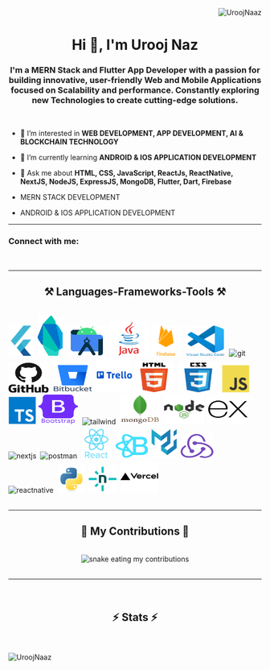 <p align="right"> <img src="https://komarev.com/ghpvc/?username=UroojNaaz&label=Profile%20views&color=0e75b6&style=flat" alt="UroojNaaz" /> </p>


<h1 align="center">Hi 👋, I'm Urooj Naz</h1>
<h3 align="center">I'm a MERN Stack and Flutter App Developer with a passion for building innovative, user-friendly Web and Mobile Applications focused on Scalability and performance. Constantly exploring new Technologies to create cutting-edge solutions.</h3> <br> 

  
- 👀 I’m interested in **WEB DEVELOPMENT, APP DEVELOPMENT, AI & BLOCKCHAIN TECHNOLOGY**
  
- 🌱 I’m currently learning **ANDROID & IOS APPLICATION DEVELOPMENT**

- 💬 Ask me about **HTML, CSS, JavaScript, ReactJs, ReactNative, NextJS, NodeJS, ExpressJS, MongoDB, Flutter, Dart, Firebase** 

- MERN STACK DEVELOPMENT

- ANDROID & IOS APPLICATION DEVELOPMENT <br> 
<hr/>

<h3 align="left">Connect with me:</h3> 
<p align="left">
  
<!--   
<a href="https://www.linkedin.com/in/uroojnaz20/" target="blank"><img align="center" src="https://raw.githubusercontent.com/rahuldkjain/github-profile-readme-generator/master/src/images/icons/Social/linked-in-alt.svg" title="linked" alt="uroojnaz20" height="30" width="40" /></a> 
<a href="https://github.com/UroojNaaz" target="blank"><img align="center" src="https://github.com/devicons/devicon/blob/master/icons/github/github-original-wordmark.svg" title="github" alt="UroojNaaz20" height="40" width="40" /></a>
<a href="https://www.hackerrank.com/profile/uroojnaz" target="blank"><img align="center" src="https://raw.githubusercontent.com/rahuldkjain/github-profile-readme-generator/master/src/images/icons/Social/hackerrank.svg" title="hackerrank" alt="uroojnaz" height="35" width="40" /></a>
<a href="https://www.behance.net/uroojnaz2" target="blank"><img align="center" src="https://github.com/devicons/devicon/blob/master/icons/behance/behance-original.svg" title="behance" alt="uroojnaz2" height="35" width="40" /></a>
-->


</p>
<br>
<hr/>

<h2 align="center">⚒️ Languages-Frameworks-Tools ⚒️</h2>
<br/>
<div id="icons" align="left">
<img src="https://github.com/devicons/devicon/blob/master/icons/flutter/flutter-original.svg" title="Flutter" alt="Flutter" width="50" height="60"/>&nbsp;
<img src="https://github.com/devicons/devicon/blob/master/icons/dart/dart-original.svg " title="DART" alt="DART" width="50" height="80"/>&nbsp;  
<img src="https://github.com/devicons/devicon/blob/master/icons/androidstudio/androidstudio-original.svg" alt="androidstudio" width="80" height="60"/>
<img src="https://github.com/devicons/devicon/blob/master/icons/java/java-original-wordmark.svg" alt="java" width="80" height="70"/>
<img src="https://github.com/devicons/devicon/blob/master/icons/firebase/firebase-plain-wordmark.svg" title="Firebase" alt="Firebase" width="60" height="60"/>&nbsp;
<img src="https://github.com/devicons/devicon/blob/master/icons/vscode/vscode-original-wordmark.svg" alt="vscode" width="80" height="60"/>&nbsp;
<img src="https://www.vectorlogo.zone/logos/git-scm/git-scm-icon.svg" alt="git" width="80" height="60"/>&nbsp;
<img src="https://github.com/devicons/devicon/blob/master/icons/github/github-original-wordmark.svg" alt="github" width="80" height="60"/>&nbsp;
<img src="https://github.com/devicons/devicon/blob/master/icons/bitbucket/bitbucket-original-wordmark.svg" alt="bitbucket" width="80" height="60"/>&nbsp;
<img src="https://raw.githubusercontent.com/devicons/devicon/master/icons/trello/trello-plain-wordmark.svg" alt="trello" width="70" height="70"/>
<img src="https://raw.githubusercontent.com/devicons/devicon/master/icons/html5/html5-original-wordmark.svg" alt="html5" width="80" height="60"/>&nbsp;
<img src="https://raw.githubusercontent.com/devicons/devicon/master/icons/css3/css3-original-wordmark.svg" alt="css3" width="80" height="60"/>&nbsp;
<img src="https://raw.githubusercontent.com/devicons/devicon/master/icons/javascript/javascript-original.svg" alt="javascript" width="55" height="55"/>&nbsp;
<img src="https://raw.githubusercontent.com/devicons/devicon/master/icons/typescript/typescript-original.svg" alt="typescript" width="55" height="55"/>
<img src="https://raw.githubusercontent.com/devicons/devicon/master/icons/bootstrap/bootstrap-plain-wordmark.svg" alt="bootstrap" width="80" height="60"/>&nbsp;
<img src="https://www.vectorlogo.zone/logos/tailwindcss/tailwindcss-icon.svg" alt="tailwind" width="55" height="50"/>&nbsp;
<img src="https://raw.githubusercontent.com/devicons/devicon/master/icons/mongodb/mongodb-original-wordmark.svg" alt="mongodb" width="80" height="60"/>&nbsp;
<img src="https://raw.githubusercontent.com/devicons/devicon/master/icons/nodejs/nodejs-original-wordmark.svg" alt="nodejs" width="80" height="60"/>&nbsp;
<img src="https://raw.githubusercontent.com/devicons/devicon/master/icons/express/express-original.svg" alt="express" width="80" height="60"/>&nbsp;
<img src="https://cdn.worldvectorlogo.com/logos/nextjs-2.svg" alt="nextjs" width="80" height="60"/>&nbsp;
<img src="https://www.vectorlogo.zone/logos/getpostman/getpostman-icon.svg" alt="postman" width="55" height="50"/>&nbsp;
<img src="https://raw.githubusercontent.com/devicons/devicon/master/icons/react/react-original-wordmark.svg" alt="react" width="60" height="60"/>&nbsp;
<img src="https://raw.githubusercontent.com/devicons/devicon/master/icons/reactbootstrap/reactbootstrap-original.svg" alt="reactbootstrap" width="65" height="50"/>&nbsp;
<img src="https://raw.githubusercontent.com/devicons/devicon/master/icons/materialui/materialui-original.svg" alt="materialui" width="50" height="65"/>&nbsp;
<img src="https://raw.githubusercontent.com/devicons/devicon/master/icons/redux/redux-original.svg" alt="redux" width="65" height="50"/>&nbsp;
<img src="https://reactnative.dev/img/header_logo.svg" alt="reactnative" width="55" height="50"/>&nbsp;
<img src="https://raw.githubusercontent.com/devicons/devicon/master/icons/python/python-original.svg" alt="python" width="55" height="55"/>&nbsp;
<img src="https://raw.githubusercontent.com/devicons/devicon/master/icons/netlify/netlify-original.svg" alt="netlify" width="55" height="55"/>&nbsp;
<img src="https://raw.githubusercontent.com/devicons/devicon/master/icons/vercel/vercel-original-wordmark.svg" alt="vercel" width="75" height="65"/>
</div><br>

<hr/>

<div align="center">
  <h2>🐍 My Contributions 🐍</h2>
  <br>
  <img alt="snake eating my contributions" src="https://raw.githubusercontent.com/UroojNaaz/UroojNaaz/output/github-contribution-grid-snake.svg" />
  
  <br/>
</div>

<br/>

<hr/>

<br/>

<h2 align="center">⚡ Stats ⚡</h2>
<br>

<p><img align="center" src="https://github-readme-stats.vercel.app/api/top-langs?username=UroojNaaz&show_icons=true&locale=en&layout=compact" alt="UroojNaaz" /></p>
<br>
